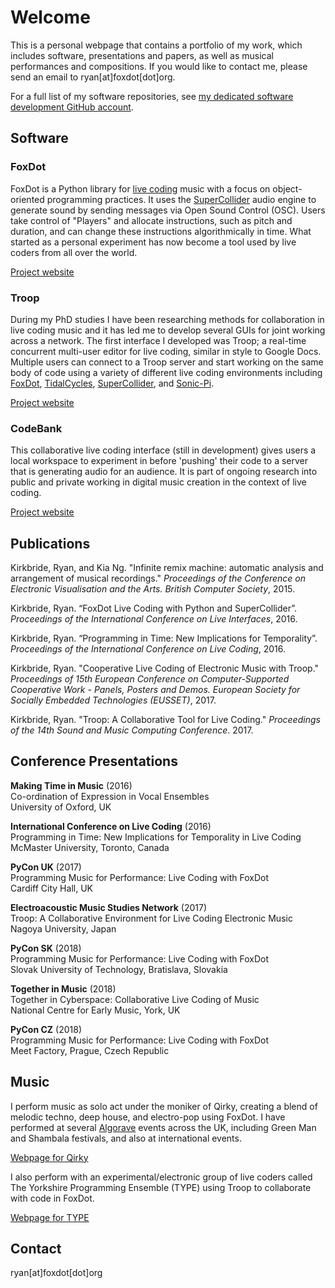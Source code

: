 # Welcome

This is a personal webpage that contains a portfolio of my work, which includes software, presentations and papers, as well as musical performances and compositions. If you would like to contact me, please send an email to ryan[at]foxdot[dot]org.

For a full list of my software repositories, see [my dedicated software development GitHub account](http://github.com/qirky/).

## Software

### FoxDot

FoxDot is a Python library for [live coding](https://en.wikipedia.org/wiki/Live_coding) music with a focus on object-oriented programming practices. It uses the [SuperCollider](https://supercollider.github.io/) audio engine to generate sound by sending messages via Open Sound Control (OSC). Users take control of "Players" and allocate instructions, such as pitch and duration, and can change these instructions algorithmically in time. What started as a personal experiment has now become a tool used by live coders from all over the world. 

[Project website](https://www.foxdot.org/)

### Troop

During my PhD studies I have been researching methods for collaboration in live coding music and it has led me to develop several GUIs for joint working across a network. The first interface I developed was Troop; a real-time concurrent multi-user editor for live coding, similar in style to Google Docs. Multiple users can  connect to a Troop server and start  working on the same body of code using a variety of different live  coding environments including [FoxDot](https://www.foxdot.org/), [TidalCycles](http://tidalcycles.org), [SuperCollider](https://supercollider.github.io/), and [Sonic-Pi](https://sonic-pi.net/).

[Project website](https://www.github.com/qirky/Troop)

### CodeBank

This collaborative live coding interface (still in development) gives users a local workspace to experiment in before 'pushing' their code to a server that is generating audio for an audience. It is part of ongoing research into public and private working in digital music creation in the context of live coding.

[Project website](https://www.github.com/qirky/CodeBank)

## Publications

Kirkbride, Ryan, and Kia Ng. "Infinite remix machine: automatic analysis and arrangement of musical recordings." *Proceedings of the Conference on Electronic Visualisation and the Arts. British Computer Society*, 2015.

Kirkbride, Ryan. “FoxDot Live Coding with Python and SuperCollider”. *Proceedings of the International Conference on Live Interfaces*, 2016.

Kirkbride, Ryan. “Programming in Time: New Implications for Temporality”. *Proceedings of the International Conference on Live Coding*, 2016.

Kirkbride, Ryan. "Cooperative Live Coding of Electronic Music with Troop." *Proceedings of 15th European Conference on Computer-Supported Cooperative Work - Panels, Posters and Demos. European Society for Socially Embedded Technologies (EUSSET)*, 2017.

Kirkbride, Ryan. "Troop: A Collaborative Tool for Live Coding." *Proceedings of the 14th Sound and Music Computing Conference*. 2017.

## Conference Presentations

**Making Time in Music** (2016)  
Co-ordination of Expression in Vocal Ensembles  
University of Oxford, UK

**International Conference on Live Coding** (2016)  
Programming in Time: New Implications for Temporality in Live Coding  
McMaster University, Toronto, Canada

**PyCon UK** (2017)  
Programming Music for Performance: Live Coding with FoxDot  
Cardiff City Hall, UK

**Electroacoustic Music Studies Network** (2017)  
Troop: A Collaborative Environment for Live Coding Electronic Music  
Nagoya University, Japan

**PyCon SK** (2018)  
Programming Music for Performance: Live Coding with FoxDot  
Slovak University of Technology, Bratislava, Slovakia

**Together in Music** (2018)  
Together in Cyberspace: Collaborative Live Coding of Music  
National Centre for Early Music, York, UK

**PyCon CZ** (2018)  
Programming Music for Performance: Live Coding with FoxDot  
Meet Factory, Prague, Czech Republic

## Music

I perform music as solo act under the moniker of Qirky, creating a blend of melodic techno, deep house, and electro-pop using FoxDot. I have performed at several [Algorave](http://algorave.com) events across the UK, including Green Man and Shambala festivals, and also at international events.

[Webpage for Qirky](http://qirky.github.io/)

I also perform with an experimental/electronic group of live coders called The Yorkshire Programming Ensemble (TYPE) using Troop to collaborate with code in FoxDot. 

[Webpage for TYPE](https://typeensemble.wordpress.com/)

## Contact

ryan[at]foxdot[dot]org
